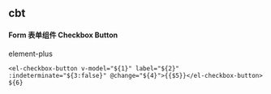 ## cbt
#### Form 表单组件 Checkbox Button
element-plus <el-checkbox-button>
```
<el-checkbox-button v-model="${1}" label="${2}" :indeterminate="${3:false}" @change="${4}">{{$5}}</el-checkbox-button>
${6}
```
